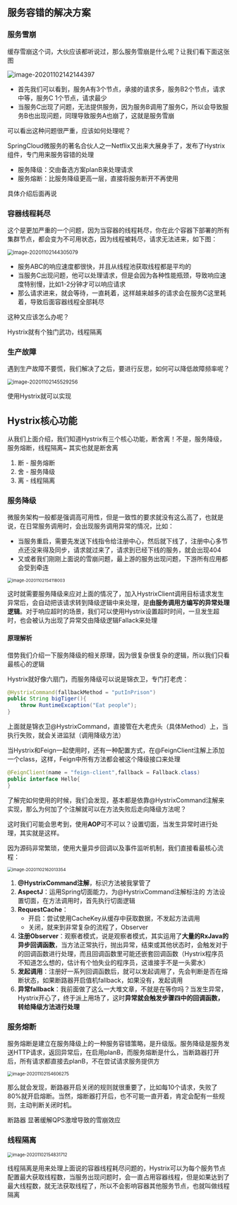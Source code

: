 ## 服务容错的解决方案

### 服务雪崩

缓存雪崩这个词，大伙应该都听说过，那么服务雪崩是什么呢？让我们看下面这张图

![image-20201102142144397](image/image-20201102142144397.png)

- 首先我们可以看到，服务A有3个节点，承接的请求多，服务B2个节点，请求中等，服务C 1个节点，请求最少
- 当服务C出现了问题，无法提供服务，因为服务B调用了服务C，所以会导致服务B也出现问题，同理导致服务A也崩了，这就是服务雪崩

可以看出这种问题很严重，应该如何处理呢？

SpringCloud微服务的著名合伙人之一Netflix又出来大展身手了，发布了Hystrix组件，专门用来服务容错的处理

- 服务降级：交由备选方案planB来处理请求
- 服务熔断：比服务降级更高一层，直接将服务断开不再使用

具体介绍后面再说

### 容器线程耗尽

这个是更加严重的一个问题，因为当容器的线程耗尽，你在此个容器下部署的所有集群节点，都会变为不可用状态，因为线程被耗尽，请求无法进来，如下图：

<img src="image/image-20201102144305079.png" alt="image-20201102144305079" style="zoom:80%;" />

- 服务ABC的响应速度都很快，并且从线程池获取线程都是平均的
- 当服务C出现问题，他可以处理请求，但是会因为各种性能瓶颈，导致响应速度特别慢，比如1-2分钟才可以响应请求
- 那么请求进来，就会等待，一直耗着，这样越来越多的请求会在服务C这里耗着，导致后面容器线程全部耗尽

这种又应该怎么办呢？

Hystrix就有个独门武功，线程隔离

### 生产故障

遇到生产故障不要慌，我们解决了之后，要进行反思，如何可以降低故障频率呢？

<img src="image/image-20201102145529256.png" alt="image-20201102145529256" style="zoom:80%;" />

使用Hystrix就可以实现

## Hystrix核心功能

从我们上面介绍，我们知道Hystrix有三个核心功能，断舍离！不是，服务降级，服务熔断，线程隔离~ 其实也就是断舍离

1. 断 - 服务熔断
2. 舍 - 服务降级
3. 离 - 线程隔离

### 服务降级

微服务架构一般都是强调高可用性，但是一致性的要求就没有这么高了，也就是说，在日常服务调用时，会出现服务调用异常的情况，比如：

- 当服务重启，需要先发送下线指令给注册中心，然后就下线了，注册中心多节点还没来得及同步，请求就过来了，请求到已经下线的服务，就会出现404
- 又或者我们刚刚上面说的雪崩问题，最上游的服务出现问题，下游所有应用都会受到牵连

<img src="image/image-20201102154118003.png" alt="image-20201102154118003" style="zoom:67%;" />

这时就需要服务降级来应对上面的情况了，加入HystrixClient调用目标请求发生异常后，会自动把该请求转到降级逻辑中来处理，是**由服务调用方编写的异常处理逻辑**。对于响应超时的场景，我们可以使用Hystrix设置超时时间，一旦发生超时，也会被认为出现了异常交由降级逻辑Fallack来处理

#### 原理解析

借势我们介绍一下服务降级的相关原理，因为很复杂很复杂的逻辑，所以我们只看最核心的逻辑

Hystrix就好像六扇门，而服务降级可以说是锦衣卫，专门打老虎：

```java
@HystrixCommand(fallbackMethod = "putInPrison")
public String bigTiger(){
	throw RuntimeExcaption("Eat people");
}
```

上面就是锦衣卫@HystrixCommand，直接管在大老虎头（具体Method）上，当执行失败，就会关进监狱（调用降级方法）

当Hystrix和Feign一起使用时，还有一种配置方式，在@FeignClient注解上添加一个class，这样，Feign中所有方法都会被这个降级接口来处理

```java
@FeignClient(name = "feign-client",fallback = Fallback.class)
public interface Hello{
}
```

了解完如何使用的时候，我们会发现，基本都是依靠@HystrixCommand注解来实现，那么为何加了个注解就可以在方法失败后走向降级方法呢？

这时我们可能会思考到，使用**AOP**可不可以？设置切面，当发生异常时进行处理，其实就是这样。

因为源码非常繁琐，使用大量异步回调以及事件监听机制，我们直接看最核心流程：

<img src="image/image-20201102162013354.png" alt="image-20201102162013354" style="zoom:67%;" />

1. **@HystrixCommand注解**，标识方法被我掌管了
2. **AspectJ**：运用Spring切面能力，为@HystrixCommand注解标注的 方法设置切面，在方法调用时，首先执行切面逻辑
3. **RequestCache**：
   - 开启：尝试使用CacheKey从缓存中获取数据，不发起方法调用
   - 关闭，就来到非常复杂的流程了，Observer
4. **注册Observer**：观察者模式，说是观察者模式，其实运用了**大量的RxJava的异步回调函数**，当方法正常执行，抛出异常，结束或其他状态时，会触发对于的回调函数进行处理，而且回调函数里可能还嵌套回调函数（Hystrix程序员不知道怎么想的，估计有个怕失业的程序员，这谁接手不是一头雾水）
5. **发起调用**：注册好一系列回调函数后，就可以发起调用了，先会判断是否在熔断状态，如果断路器开启值机fallback，如果没有，发起调用
6. **异常fallback**：我前面做了这么一大堆文章，不就是在等你吗？当发生异常，Hystrix开心了，终于派上用场了，这时**异常就会触发步骤四中的回调函数，转给降级方法进行处理**

### 服务熔断

服务熔断是建立在服务降级上的一种服务容错策略，是升级版。服务降级是服务发送HTTP请求，返回异常后，在启用planB，而服务熔断是什么，当断路器打开后，所有请求都直接去planB，不在尝试请求服务提供方

<img src="image/image-20201102154606275.png" alt="image-20201102154606275" style="zoom:70%;" />

那么就会发现，断路器开启关闭的规则就很重要了，比如每10个请求，失败了80%就开启熔断。当然，熔断器打开后，也不可能一直开着，肯定会配有一些规则，主动判断关闭时机。

断路器 显著缓解QPS激增导致的雪崩效应

### 线程隔离

<img src="image/image-20201102154831712.png" alt="image-20201102154831712" style="zoom:70%;" />

线程隔离是用来处理上面说的容器线程耗尽问题的，Hystrix可以为每个服务节点配置最大获取线程数，当服务出现问题时，会一直占用容器线程，但是如果达到了最大线程数，就无法获取线程了，所以不会影响容器其他服务节点，也就叫做线程隔离